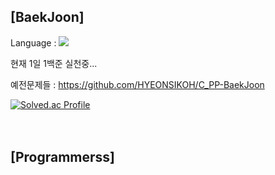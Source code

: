 [BaekJoon]
--
Language : <img src="https://img.shields.io/badge/C++-00599C?style=flat-square&logo=C%2B%2B&logoColor=white"/> </br>

현재 1일 1백준 실천중...

예전문제들 : https://github.com/HYEONSIKOH/C_PP-BaekJoon

[![Solved.ac Profile](http://mazassumnida.wtf/api/generate_badge?boj=ks0689)](https://solved.ac/ks0689)</br></br></br>

[Programmerss]</br>
--

